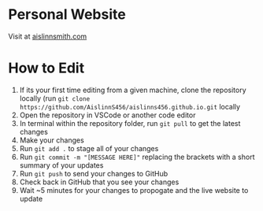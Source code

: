 # Personal Website
Visit at <a href="aislinnsmith.com" target="_blank">aislinnsmith.com</a>

# How to Edit
<ol>
  <li>If its your first time editing from a given machine, clone the repository locally (run <code>git clone https://github.com/AislinnS456/aislinns456.github.io.git</code> locally</li>
  <li>Open the repository in VSCode or another code editor</li>
  <li>In terminal within the repository folder, run <code>git pull</code> to get the latest changes</li>
  <li>Make your changes</li>
  <li>Run <code>git add .</code> to stage all of your changes</li>
  <li>Run <code>git commit -m "[MESSAGE HERE]"</code> replacing the brackets with a short summary of your updates</li>
  <li>Run <code>git push</code> to send your changes to GitHub</li>
  <li>Check back in GitHub that you see your changes</li>
  <li>Wait ~5 minutes for your changes to propogate and the live website to update</li>
</ol>
